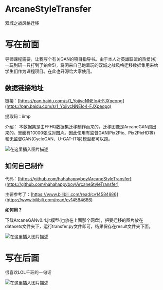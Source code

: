 # ArcaneStyleTransfer
双城之战风格迁移

# 写在前面
导师课程需要，让我写个有关GAN的项目指导书。由于本人对英雄联盟的热爱(初一玩到研一只打到了铂金5)，将闲来自己跑着玩的双城之战风格迁移数据集用来给学生们作为课程项目。在此也开源给大家使用。

## 数据链接地址
链接：[https://pan.baidu.com/s/1_YojivcNNEIo4-FJXpeopg](https://pan.baidu.com/s/1_YojivcNNEIo4-FJXpeopg) 

提取码：iimp 

介绍：
本数据集是由FFHQ数据集迁移制作而来的，迁移图像是ArcaneGAN跑出来的。里面有10000张成对图片。因此使用有监督GAN(Pix2Pix、Pix2PixHD等)和无监督GAN(CycleGAN、U-GAT-IT等)模型都可以跑。

![在这里插入图片描述](https://img-blog.csdnimg.cn/f4ee86baeb354aefa7b61fc63a2c6d55.png?x-oss-process=image/watermark,type_d3F5LXplbmhlaQ,shadow_50,text_Q1NETiBAaWlpaWlpaW1w,size_20,color_FFFFFF,t_70,g_se,x_16)

## 如何自己制作

代码：[https://github.com/hahahappyboy/ArcaneStyleTransfer](https://github.com/hahahappyboy/ArcaneStyleTransfer)

主要参考了：[https://www.bilibili.com/read/cv14584686](https://www.bilibili.com/read/cv14584686)

**如何用？**

下载ArcaneGANv0.4.jit模型(也放在上面那个网盘)，把要迁移的图片放在datasets文件夹下，运行transfer.py文件即可，结果保存在result文件夹下面。

![在这里插入图片描述](https://img-blog.csdnimg.cn/7dfc80dafd474856aedb9f35a41071bb.png)

# 写在后面
很喜欢LOL千珏的一句话

![在这里插入图片描述](https://img-blog.csdnimg.cn/b35fe3eccfc549c6afbec74a199dd201.png?x-oss-process=image/watermark,type_d3F5LXplbmhlaQ,shadow_50,text_Q1NETiBAaWlpaWlpaW1w,size_20,color_FFFFFF,t_70,g_se,x_16)

